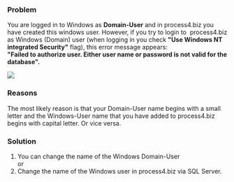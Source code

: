 ### Problem

You are logged in to Windows as **Domain-User** and in process4.biz you
have created this windows user. However, if you try to login to
 process4.biz as Windows (Domain) user (when logging in you check **"Use
Windows NT integrated Security"** flag), this error message appears:  
**"Failed to authorize user. Either user name or password is not valid
for the database".**

![](//images.ctfassets.net/utx1h0gfm1om/6D9TzUoDMA0yWMKoIIsSe0/786cd21338077fd5b0861a14747c9aae/328269.png)

### Reasons

The most likely reason is that your Domain-User name begins with a small
letter and the Windows-User name that you have added to process4.biz
begins with capital letter. Or vice versa.

### Solution

1.  You can change the name of the Windows Domain-User  
    or
2.  Change the name of the Windows user in process4.biz via SQL Server.

